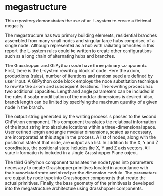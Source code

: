 # megastructure

This repository demonstrates the use of an L-system to create a fictional megacity 

The megastructure has two primary building elements, residential branches assembled from many small nodes and singular large hubs comprised of a single node. Although represented as a hub with radiating branches in this report, the L-system rules could be written to create other configurations such as a long chain of alternating hubs and branches.

The Grasshopper and GhPython code have three primary components. First, there is the L-system rewriting block of code. Here the axiom, productions (rules), number of iterations and random seed are defined by user input. A GhPython code block employs the node substitution technique to rewrite the axiom and subsequent iterations. The rewriting process has two additional capacities. Length and angle parameters can be included in the rules if scalar modification of the modular dimensions is desired. Also, branch length can be limited by specifying the maximum quantity of a given node in the branch.

The output string generated by the writing process is passed to the second GhPython component. This component translates the relational information of the input string into absolute locations within a three-dimensional space. User defined length and angle modular dimensions, scaled as necessary, are incorporated at this stage in the process. A list of nodes, along with the positional state at that node, are output as a list. In addition to the X, Y and Z coordinates, the positional state includes the X, Y and Z axis vectors. All state information is included in a single Grasshopper Plane object.

The third GhPython component translates the node types into parameters necessary to create Grasshopper primitives located in accordance with their associated state and sized per the dimension module. The parameters are output by node type into Grasshopper components that create the actual primitives. Finally, the base geometry of the primitives is developed into the megastructure architecture using Grasshopper components. 
